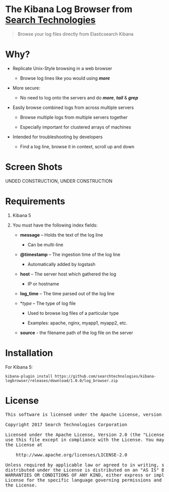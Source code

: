 # The Kibana Log Browser from [Search Technologies](http://www.searchtechnologies.com) 

> Browse your log files directly from Elasticsearch Kibana

# Why?

 - Replicate Unix-Style browsing in a web browser
 
   - Browse log lines like you would using **_more_**
 
 - More secure:
 
   - No need to log onto the servers and do **_more_**, **_tail_** & **_grep_**
   
 - Easily browse combined logs from across multiple servers
 
   - Browse multiple logs from multiple servers together
   
   - Especially important for clustered arrays of machines
   
 - Intended for troubleshooting by developers
 
   - Find a log line, browse it in context, scroll up and down
   
# Screen Shots

UNDED CONSTRUCTION, UNDER CONSTRUCTION 


# Requirements

1. Kibana 5
 
2. You must have the following index fields:

   - **message** – Holds the text of the log line

      - Can be multi-line
      
   - **@timestamp** – The ingestion time of the log line
   
      - Automatically added by logstash
      
   - **host** – The server host which gathered the log
   
      - IP or hostname

   - **log_time** – The time parsed out of the log line
   
   - **type* – The type of log file
   
      - Used to browse log files of a particular type
      
      - Examples:  apache, nginx, myapp1, myapp2, etc.

   - **source** - the filename path of the log file on the server
 

# Installation 

For Kibana 5:

```
kibana-plugin install https://github.com/searchtechnologies/kibana-logbrowser/releases/download/1.0.0/log_browser.zip 
```

# License

<pre>
This software is licensed under the Apache License, version 2 ("ALv2"), quoted below.

Copyright 2017 Search Technologies Corporation <https://www.searchtechnologies.com>

Licensed under the Apache License, Version 2.0 (the "License"); you may not
use this file except in compliance with the License. You may obtain a copy of
the License at

    http://www.apache.org/licenses/LICENSE-2.0

Unless required by applicable law or agreed to in writing, software
distributed under the License is distributed on an "AS IS" BASIS, WITHOUT
WARRANTIES OR CONDITIONS OF ANY KIND, either express or implied. See the
License for the specific language governing permissions and limitations under
the License.
</pre>
